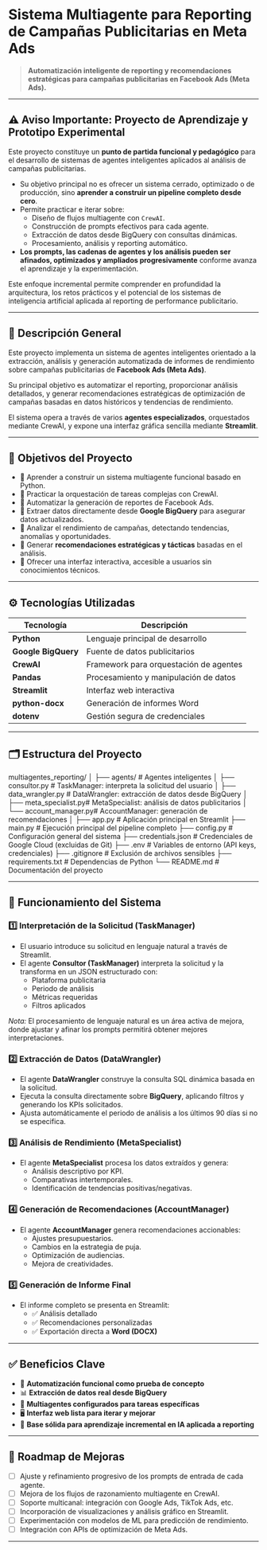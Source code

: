 # Sistema Multiagente para Reporting de Campañas Publicitarias en Meta Ads

> **Automatización inteligente de reporting y recomendaciones estratégicas para campañas publicitarias en Facebook Ads (Meta Ads).**

---

## ⚠️ Aviso Importante: Proyecto de Aprendizaje y Prototipo Experimental

Este proyecto constituye un **punto de partida funcional y pedagógico** para el desarrollo de sistemas de agentes inteligentes aplicados al análisis de campañas publicitarias.

- Su objetivo principal no es ofrecer un sistema cerrado, optimizado o de producción, sino **aprender a construir un pipeline completo desde cero**.
- Permite practicar e iterar sobre:
  - Diseño de flujos multiagente con `CrewAI`.
  - Construcción de prompts efectivos para cada agente.
  - Extracción de datos desde BigQuery con consultas dinámicas.
  - Procesamiento, análisis y reporting automático.
- **Los prompts, las cadenas de agentes y los análisis pueden ser afinados, optimizados y ampliados progresivamente** conforme avanza el aprendizaje y la experimentación.

Este enfoque incremental permite comprender en profundidad la arquitectura, los retos prácticos y el potencial de los sistemas de inteligencia artificial aplicada al reporting de performance publicitario.

---

## 📌 Descripción General

Este proyecto implementa un sistema de agentes inteligentes orientado a la extracción, análisis y generación automatizada de informes de rendimiento sobre campañas publicitarias de **Facebook Ads (Meta Ads)**.  

Su principal objetivo es automatizar el reporting, proporcionar análisis detallados, y generar recomendaciones estratégicas de optimización de campañas basadas en datos históricos y tendencias de rendimiento.

El sistema opera a través de varios **agentes especializados**, orquestados mediante CrewAI, y expone una interfaz gráfica sencilla mediante **Streamlit**.

---

## 🎯 Objetivos del Proyecto

- 🔹 Aprender a construir un sistema multiagente funcional basado en Python.
- 🔹 Practicar la orquestación de tareas complejas con CrewAI.
- 🔹 Automatizar la generación de reportes de Facebook Ads.
- 🔹 Extraer datos directamente desde **Google BigQuery** para asegurar datos actualizados.
- 🔹 Analizar el rendimiento de campañas, detectando tendencias, anomalías y oportunidades.
- 🔹 Generar **recomendaciones estratégicas y tácticas** basadas en el análisis.
- 🔹 Ofrecer una interfaz interactiva, accesible a usuarios sin conocimientos técnicos.

---

## ⚙️ Tecnologías Utilizadas

| Tecnología | Descripción |
|-------------|-------------|
| **Python** | Lenguaje principal de desarrollo |
| **Google BigQuery** | Fuente de datos publicitarios |
| **CrewAI** | Framework para orquestación de agentes |
| **Pandas** | Procesamiento y manipulación de datos |
| **Streamlit** | Interfaz web interactiva |
| **python-docx** | Generación de informes Word |
| **dotenv** | Gestión segura de credenciales |

---

## 🗂️ Estructura del Proyecto

multiagentes_reporting/
│
├── agents/ # Agentes inteligentes
│ ├── consultor.py # TaskManager: interpreta la solicitud del usuario
│ ├── data_wrangler.py # DataWrangler: extracción de datos desde BigQuery
│ ├── meta_specialist.py# MetaSpecialist: análisis de datos publicitarios
│ └── account_manager.py# AccountManager: generación de recomendaciones
│
├── app.py # Aplicación principal en Streamlit
├── main.py # Ejecución principal del pipeline completo
├── config.py # Configuración general del sistema
├── credentials.json # Credenciales de Google Cloud (excluidas de Git)
├── .env # Variables de entorno (API keys, credenciales)
├── .gitignore # Exclusión de archivos sensibles
├── requirements.txt # Dependencias de Python
└── README.md # Documentación del proyecto


---

## 🔄 Funcionamiento del Sistema

### 1️⃣ Interpretación de la Solicitud (TaskManager)

- El usuario introduce su solicitud en lenguaje natural a través de Streamlit.
- El agente **Consultor (TaskManager)** interpreta la solicitud y la transforma en un JSON estructurado con:
  - Plataforma publicitaria
  - Periodo de análisis
  - Métricas requeridas
  - Filtros aplicados

*Nota:* El procesamiento de lenguaje natural es un área activa de mejora, donde ajustar y afinar los prompts permitirá obtener mejores interpretaciones.

### 2️⃣ Extracción de Datos (DataWrangler)

- El agente **DataWrangler** construye la consulta SQL dinámica basada en la solicitud.
- Ejecuta la consulta directamente sobre **BigQuery**, aplicando filtros y generando los KPIs solicitados.
- Ajusta automáticamente el periodo de análisis a los últimos 90 días si no se especifica.

### 3️⃣ Análisis de Rendimiento (MetaSpecialist)

- El agente **MetaSpecialist** procesa los datos extraídos y genera:
  - Análisis descriptivo por KPI.
  - Comparativas intertemporales.
  - Identificación de tendencias positivas/negativas.

### 4️⃣ Generación de Recomendaciones (AccountManager)

- El agente **AccountManager** genera recomendaciones accionables:
  - Ajustes presupuestarios.
  - Cambios en la estrategia de puja.
  - Optimización de audiencias.
  - Mejora de creatividades.

### 5️⃣ Generación de Informe Final

- El informe completo se presenta en Streamlit:
  - ✅ Análisis detallado
  - ✅ Recomendaciones personalizadas
  - ✅ Exportación directa a **Word (DOCX)**

---

## ✅ Beneficios Clave

- 🚀 **Automatización funcional como prueba de concepto**
- 📊 **Extracción de datos real desde BigQuery**
- 🧠 **Multiagentes configurados para tareas específicas**
- 🖥️ **Interfaz web lista para iterar y mejorar**
- 📝 **Base sólida para aprendizaje incremental en IA aplicada a reporting**

---

## 🔮 Roadmap de Mejoras

- [ ] Ajuste y refinamiento progresivo de los prompts de entrada de cada agente.
- [ ] Mejora de los flujos de razonamiento multiagente en CrewAI.
- [ ] Soporte multicanal: integración con Google Ads, TikTok Ads, etc.
- [ ] Incorporación de visualizaciones y análisis gráfico en Streamlit.
- [ ] Experimentación con modelos de ML para predicción de rendimiento.
- [ ] Integración con APIs de optimización de Meta Ads.

---





